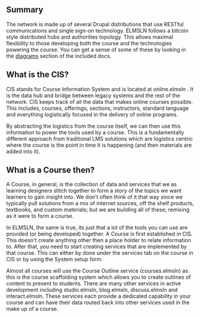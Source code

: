 ## Summary

The network is made up of several Drupal distributions that use RESTful communications and single sign-on technology. ELMSLN follows a bitcoin style distributed hubs and authorities topology. This allows maximal flexibility to those developing both the course and the technologies powering the course. You can get a sense of some of these by looking in the [diagrams](https://github.com/btopro/elmsln/tree/master/docs/diagrams) section of the included docs.

## What is the CIS?
CIS stands for Course Information System and is located at online.elmsln . It is the data hub and bridge between legacy systems and the rest of the network. CIS keeps track of all the data that makes online courses possible. This includes, courses, offerings, sections, instructors, standard language and everything logistically focused in the delivery of online programs.

By abstracting the logistics from the course itself, we can then use this information to power the tools used by a course. This is a fundamentally different approach from traditional LMS solutions which are logistics centric where the course is the point in time it is happening (and then materials are added into it).

## What is a Course then?
A Course, in general, is the collection of data and services that we as learning designers stitch together to form a story of the topics we want learners to gain insight into. We don't often think of it that way since we typically pull solutions from a mix of internet sources, off the shelf products, textbooks, and custom materials; but we are building all of these; remixing as it were to form a course.

In ELMSLN, the same is true, its just that a lot of the tools you can use are provided (or being developed) together. A Course is first established in CIS. This doesn't create anything other then a place holder to relate information to.  After that, you need to start creating services that are implemented by that course. This can either by done under the services tab on the course in CIS or by using the System setup form.

Almost all courses will use the Course Outline service (courses.elmsln) as this is the course scaffolding system which allows you to create outlines of content to present to students. There are many other services in active development including studio.elmsln, blog.elmsln, discuss.elmsln and interact.elmsln. These services each provide a dedicated capability in your course and can have their data routed back into other services used in the make up of a course.